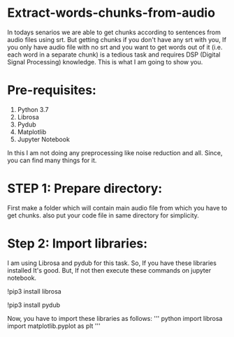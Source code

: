 # Extract-words-chunks-from-audio

In todays senarios we are able to get chunks according to sentences from audio files using srt. But getting chunks if you don't have any srt with you, If you only have audio file with no srt and you want to get words out of it (i.e. each word in a separate chunk) is a tedious task and requires DSP (Digital Signal Processing) knowledge. This is what I am going to show you. 


# Pre-requisites:
1. Python 3.7
2. Librosa
3. Pydub
4. Matplotlib
5. Jupyter Notebook

In this I am not doing any preprocessing like noise reduction and all. Since, you can find many things for it. 

# STEP 1: Prepare directory:

First make a folder which will contain main audio file from which you have to get chunks. also put your code file in same directory for simplicity. 

# Step 2: Import libraries:

I am using Librosa and pydub for this task. So, If you have these libraries installed It's good. But, If not then execute these commands on jupyter notebook. 

!pip3 install librosa 

!pip3 install pydub 

Now, you have to import these libraries as follows:
'''
python
import librosa 
import matplotlib.pyplot as plt
'''
